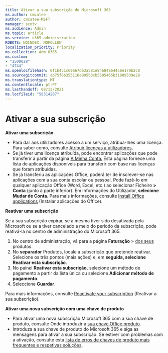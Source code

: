 ```yaml
---
title: Ativar a sua subscrição do Microsoft 365
ms.author: cmcatee
author: cmcatee-MSFT
manager: scotv
ms.audience: Admin
ms.topic: article
ms.service: o365-administration
ROBOTS: NOINDEX, NOFOLLOW
localization_priority: Priority
ms.collection: Adm_O365
ms.custom:
- "1500028"
- "4744"
ms.openlocfilehash: 0f1b451c69667db3a581e84b84864458e179b2c8
ms.sourcegitcommit: ab75f66355116e995b3cb5505465b31989339e28
ms.translationtype: MT
ms.contentlocale: pt-PT
ms.lasthandoff: 08/13/2021
ms.locfileid: "58314287"
---
```

# <a name="activate-your-subscription"></a>Ativar a sua subscrição

**Ativar uma subscrição**

- Para dar aos utilizadores acesso a um serviço, atribua-lhes uma licença. Para saber como, consulte [Atribuir licenças a utilizadores.](https://docs.microsoft.com/microsoft-365/admin/manage/assign-licenses-to-users)
- Se já tiver uma licença atribuída, pode encontrar aplicações que pode transferir a partir da página [A Minha Conta.](https://portal.office.com/account/#installs) Esta página fornece uma lista de aplicações disponíveis para transferir com base nas licenças que foram atribuídas.
- Se já transferiu as aplicações Office, poderá ter de inscrever-se nas aplicações com a sua conta escolar ou pessoal. Pode fazê-lo em qualquer aplicação Office (Word, Excel, etc.) ao selecionar Ficheiro **> Conta** (junto à parte inferior). Em Informações do Utilizador, **selecione Mudar de Conta**. Para mais informações, consulte [Install Office applications](https://docs.microsoft.com/microsoft-365/admin/setup/install-applications) (Instalar aplicações do Office).

**Reativar uma subscrição**

Se a sua subscrição expirar, se a mesma tiver sido desativada pela Microsoft ou se a tiver cancelado a meio do período da subscrição, pode reativá-la no centro de administração do Microsoft 365.

1. No centro de administração, vá para a página **Faturação**  >  [dos seus](https://go.microsoft.com/fwlink/p/?linkid=842054) produtos.
2. No **separador** Produtos, locale a subscrição que pretende reativar. Selecione os três pontos (mais ações) e, em **seguida, selecione Reativar esta subscrição**.
3. No painel **Reativar esta subscrição,** selecione um método de pagamento a partir da lista única ou selecione **Adicionar método de pagamento**.
4. Seleccione **Guardar**.

Para mais informações, consulte [Reactivate your subscription](https://docs.microsoft.com/microsoft-365/commerce/subscriptions/reactivate-your-subscription) (Reativar a sua subscrição).

**Ativar uma nova subscrição com uma chave de produto**

- Para ativar uma nova subscrição Microsoft 365 com a sua chave de produto, consulte Onde introduzir a [sua chave Office produto](https://support.office.com/article/where-to-enter-your-office-product-key-0a82e5ae-739e-4b92-a6f4-2ec780c185db).
- Introduza a sua chave de produto do Microsoft 365 e siga as mensagens para ativar a sua subscrição. Se estiver com problemas com a ativação, consulte esta [lista de erros de chaves de produto mais frequentes e respetivas soluções](https://docs.microsoft.com/microsoft-365/commerce/product-key-errors-and-solutions).